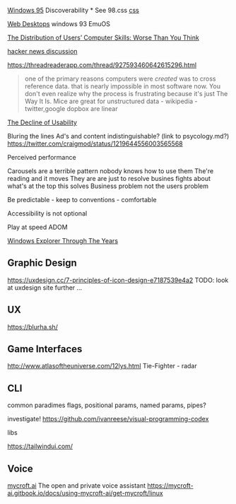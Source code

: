 [Windows 95](https://twitter.com/tuomassalo/status/978717292023500805)
Discoverability
    * See 98.css [css](./css.md)

[Web Desktops](https://simone.computer/#/webdesktops)
windows 93
EmuOS

[The Distribution of Users’ Computer Skills: Worse Than You Think](https://www.nngroup.com/articles/computer-skill-levels/)

[hacker news discussion](https://news.ycombinator.com/item?id=21037674)

https://threadreaderapp.com/thread/927593460642615296.html
> one of the primary reasons computers were *created* was to cross reference data. that is nearly impossible in most software now.
> You don't even realize why the process is frustrating because it's just The Way It Is.
> Mice are great for unstructured data - wikipedia - twitter,google dopbox are linear

[The Decline of Usability](https://datagubbe.se/decusab/)

Bluring the lines
Ad's and content indistinguishable?
(link to psycology.md?)
https://twitter.com/craigmod/status/1219644556003565568

Perceived performance

Carousels are a terrible pattern
    nobody knows how to use them
    The're reading and it moves
    They are are just to resolve busines fights about what's at the top
    this solves Business problem not the users problem

Be predictable - keep to conventions - comfortable

Accessibility is not optional

Play at speed
ADOM


[Windows Explorer Through The Years](https://gekk.info/articles/explorer.html)

Graphic Design
--------------

https://uxdesign.cc/7-principles-of-icon-design-e7187539e4a2
TODO: look at uxdesign site further ...

UX
--

https://blurha.sh/


Game Interfaces
---------------

http://www.atlasoftheuniverse.com/12lys.html
Tie-Fighter - radar

CLI
---
common paradimes
flags, positional params, named params, pipes?


investigate!
https://github.com/ivanreese/visual-programming-codex


libs

https://tailwindui.com/


Voice
-----

[mycroft.ai](https://mycroft.ai/) The open and private voice assistant
https://mycroft-ai.gitbook.io/docs/using-mycroft-ai/get-mycroft/linux